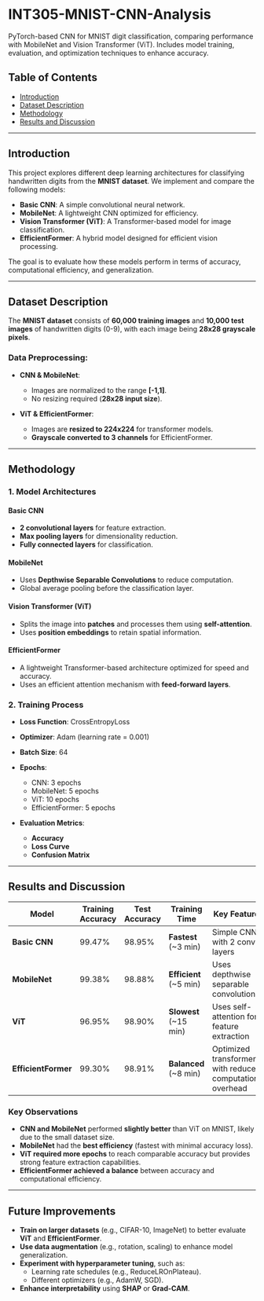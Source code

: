 # INT305-MNIST-CNN-Analysis
PyTorch-based CNN for MNIST digit classification, comparing performance with MobileNet and Vision Transformer (ViT). Includes model training, evaluation, and optimization techniques to enhance accuracy.

## Table of Contents
- [Introduction](#introduction)
- [Dataset Description](#dataset-description)
- [Methodology](#methodology)
- [Results and Discussion](#results-and-discussion)

---

## Introduction
This project explores different deep learning architectures for classifying handwritten digits from the **MNIST dataset**. We implement and compare the following models:
- **Basic CNN**: A simple convolutional neural network.
- **MobileNet**: A lightweight CNN optimized for efficiency.
- **Vision Transformer (ViT)**: A Transformer-based model for image classification.
- **EfficientFormer**: A hybrid model designed for efficient vision processing.

The goal is to evaluate how these models perform in terms of accuracy, computational efficiency, and generalization.

---

## Dataset Description
The **MNIST dataset** consists of **60,000 training images** and **10,000 test images** of handwritten digits (0-9), with each image being **28x28 grayscale pixels**.

### Data Preprocessing:
- **CNN & MobileNet**:
  - Images are normalized to the range **[-1,1]**.
  - No resizing required (**28x28 input size**).

- **ViT & EfficientFormer**:
  - Images are **resized to 224x224** for transformer models.
  - **Grayscale converted to 3 channels** for EfficientFormer.

---

## Methodology

### 1. **Model Architectures**
#### **Basic CNN**
- **2 convolutional layers** for feature extraction.
- **Max pooling layers** for dimensionality reduction.
- **Fully connected layers** for classification.

#### **MobileNet**
- Uses **Depthwise Separable Convolutions** to reduce computation.
- Global average pooling before the classification layer.

#### **Vision Transformer (ViT)**
- Splits the image into **patches** and processes them using **self-attention**.
- Uses **position embeddings** to retain spatial information.

#### **EfficientFormer**
- A lightweight Transformer-based architecture optimized for speed and accuracy.
- Uses an efficient attention mechanism with **feed-forward layers**.

### 2. **Training Process**
- **Loss Function**: CrossEntropyLoss
- **Optimizer**: Adam (learning rate = 0.001)
- **Batch Size**: 64
- **Epochs**:
  - CNN: 3 epochs
  - MobileNet: 5 epochs
  - ViT: 10 epochs
  - EfficientFormer: 5 epochs

- **Evaluation Metrics**:
  - **Accuracy**
  - **Loss Curve**
  - **Confusion Matrix**

---

## Results and Discussion

| Model         | Training Accuracy | Test Accuracy | Training Time | Key Features |
|--------------|------------------|--------------|---------------|--------------|
| **Basic CNN**  | 99.47%           | 98.95%       | **Fastest** (~3 min) | Simple CNN with 2 conv layers |
| **MobileNet** | 99.38%           | 98.88%       | **Efficient** (~5 min) | Uses depthwise separable convolutions |
| **ViT**       | 96.95%           | 98.90%       | **Slowest** (~15 min) | Uses self-attention for feature extraction |
| **EfficientFormer** | 99.30%    | 98.91%       | **Balanced** (~8 min) | Optimized transformer with reduced computational overhead |

### **Key Observations**
- **CNN and MobileNet** performed **slightly better** than ViT on MNIST, likely due to the small dataset size.
- **MobileNet** had the **best efficiency** (fastest with minimal accuracy loss).
- **ViT required more epochs** to reach comparable accuracy but provides strong feature extraction capabilities.
- **EfficientFormer achieved a balance** between accuracy and computational efficiency.

---

## Future Improvements
- **Train on larger datasets** (e.g., CIFAR-10, ImageNet) to better evaluate **ViT** and **EfficientFormer**.
- **Use data augmentation** (e.g., rotation, scaling) to enhance model generalization.
- **Experiment with hyperparameter tuning**, such as:
  - Learning rate schedules (e.g., ReduceLROnPlateau).
  - Different optimizers (e.g., AdamW, SGD).
- **Enhance interpretability** using **SHAP** or **Grad-CAM**.
